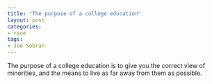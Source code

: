 ```yaml
---
title: "The purpose of a college education"
layout: post
categories:
- race
tags:
- Joe Sobran
---
```


The purpose of a college education is to give you the correct view of minorities, and the means to live as far away from them as possible.